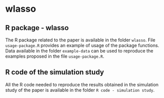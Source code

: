 # wlasso

## R package - wlasso

The R package related to the paper is available in the folder `wlasso`. File `usage-package.R` provides an example of usage of the package functions. Data available in the folder `example-data` can be used to reproduce the examples proposed in the file `usage-package.R`.


## R code of the simulation study

All the R code needed to reproduce the results obtained in the simulation study of the paper is available in the folder `R code - simulation study`.
